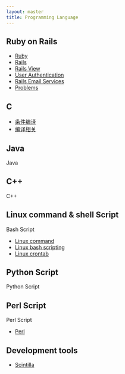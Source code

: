 ```yaml
---
layout: master
title: Programming Language
---
```


## Ruby on Rails

* [Ruby](ror/ruby.html)
* [Rails](ror/rails.html)
* [Rails View](ror/rails-view.html)
* [User Authentication](ror/user-authentication.html)
* [Rails Email Services](ror/email-service.html)
* [Problems](ror/ror-problem.html)

## C

* [条件编译](C/conditional_compile.html)
* [编译相关](C/compilation.html)

## Java

Java

## C++

C++

## Linux command & shell Script

Bash Script

* [Linux command](shell/command.html)
* [Linux bash scripting](shell/bash.html)
* [Linux crontab](shell/crontab.html)

## Python Script

Python Script

## Perl Script

Perl Script

* [Perl](perl/perl.html)

## Development tools

* [Scintilla](http://www.scintilla.org/)